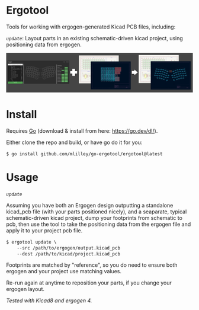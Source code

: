 # Ergotool

Tools for working with ergogen-generated Kicad PCB files, including:

*`update`*: Layout parts in an existing schematic-driven kicad project, using positioning data from ergogen.


![Ergotool](ergotool.png)


# Install

Requires <a href="https://go.dev/">Go</a> (download & install from here: <a href="https://go.dev/dl/">https://go.dev/dl/</a>).

Either clone the repo and build, or have go do it for you:

```
$ go install github.com/mlilley/go-ergotool/ergotool@latest
```

# Usage

*`update`*

Assuming you have both an Ergogen design outputting a standalone kicad_pcb file (with your parts positioned nicely), and a seaparate, typical schematic-driven kicad project, dump your footprints from schematic to pcb, then use the tool to take the positioning data from the ergogen file and apply it to your project pcb file.

```
$ ergotool update \
    --src /path/to/ergogen/output.kicad_pcb 
    --dest /path/to/kicad/project.kicad_pcb
```

Footprints are matched by "reference", so you do need to ensure both ergogen and your project use matching values.

Re-run again at anytime to reposition your parts, if you change your ergogen layout.

_Tested with Kicad8 and ergogen 4._




